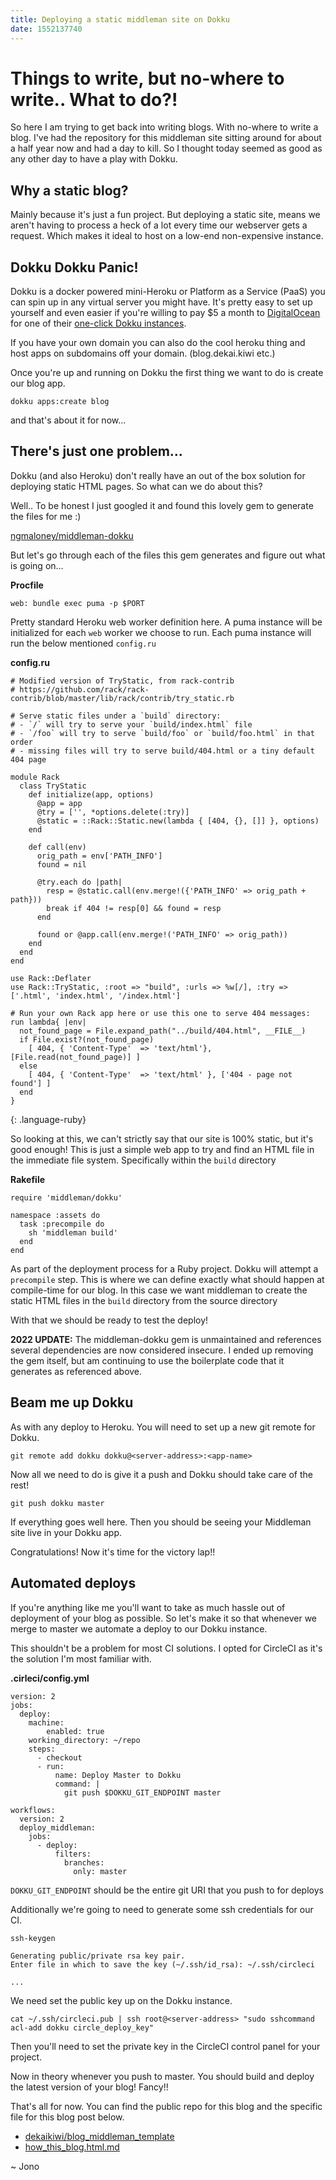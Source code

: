 ```yaml
---
title: Deploying a static middleman site on Dokku
date: 1552137740
---
```


# Things to write, but no-where to write.. What to do?!

So here I am trying to get back into writing blogs. With no-where to write a blog. I've had the repository for this middleman site sitting around for about a half year now and had a day to kill. So I thought today seemed as good as any other day to have a play with Dokku.

## Why a static blog?

Mainly because it's just a fun project. But deploying a static site, means we aren't having to process a heck of a lot every time our webserver gets a request. Which makes it ideal to host on a low-end non-expensive instance.

## Dokku Dokku Panic!

Dokku is a docker powered mini-Heroku or Platform as a Service (PaaS) you can spin up in any virtual server you might have. It's pretty easy to set up yourself and even easier if you're willing to pay $5 a month to [DigitalOcean](https://www.digitalocean.com/) for one of their [one-click Dokku instances](https://www.digitalocean.com/docs/marketplace/dokku/).

If you have your own domain you can also do the cool heroku thing and host apps on subdomains off your domain. (blog.dekai.kiwi etc.)

Once you're up and running on Dokku the first thing we want to do is create our blog app.

```
dokku apps:create blog
```

and that's about it for now...

## There's just one problem...

Dokku (and also Heroku) don't really have an out of the box solution for deploying static HTML pages. So what can we do about this?

Well.. To be honest I just googled it and found this lovely gem to generate the files for me :)

[ngmaloney/middleman-dokku](https://github.com/ngmaloney/middleman-dokku)

But let's go through each of the files this gem generates and figure out what is going on...

**Procfile**

~~~~~~~~
web: bundle exec puma -p $PORT
~~~~~~~~

Pretty standard Heroku web worker definition here. A puma instance will be initialized for each `web` worker we choose to run. Each puma instance will run the below mentioned `config.ru`

**config.ru**

~~~~~~~~
# Modified version of TryStatic, from rack-contrib
# https://github.com/rack/rack-contrib/blob/master/lib/rack/contrib/try_static.rb

# Serve static files under a `build` directory:
# - `/` will try to serve your `build/index.html` file
# - `/foo` will try to serve `build/foo` or `build/foo.html` in that order
# - missing files will try to serve build/404.html or a tiny default 404 page

module Rack
  class TryStatic
    def initialize(app, options)
      @app = app
      @try = ['', *options.delete(:try)]
      @static = ::Rack::Static.new(lambda { [404, {}, []] }, options)
    end

    def call(env)
      orig_path = env['PATH_INFO']
      found = nil

      @try.each do |path|
        resp = @static.call(env.merge!({'PATH_INFO' => orig_path + path}))
        break if 404 != resp[0] && found = resp
      end

      found or @app.call(env.merge!('PATH_INFO' => orig_path))
    end
  end
end

use Rack::Deflater
use Rack::TryStatic, :root => "build", :urls => %w[/], :try => ['.html', 'index.html', '/index.html']

# Run your own Rack app here or use this one to serve 404 messages:
run lambda{ |env|
  not_found_page = File.expand_path("../build/404.html", __FILE__)
  if File.exist?(not_found_page)
    [ 404, { 'Content-Type'  => 'text/html'}, [File.read(not_found_page)] ]
  else
    [ 404, { 'Content-Type'  => 'text/html' }, ['404 - page not found'] ]
  end
}
~~~~~~~~
{: .language-ruby}

So looking at this, we can't strictly say that our site is 100% static, but it's good enough! This is just a simple web app to try and find an HTML file in the immediate file system. Specifically within the `build` directory

**Rakefile**

~~~~~
require 'middleman/dokku'

namespace :assets do
  task :precompile do
    sh 'middleman build'
  end
end

~~~~~

As part of the deployment process for a Ruby project. Dokku will attempt a `precompile` step. This is where we can define exactly what should happen at compile-time for our blog. In this case we want middleman to create the static HTML files in the `build` directory from the source directory

With that we should be ready to test the deploy!

**2022 UPDATE:** The middleman-dokku gem is unmaintained and references several dependencies are now considered insecure. I ended up removing the gem itself, but am continuing to use the boilerplate code that it generates as referenced above.

## Beam me up Dokku

As with any deploy to Heroku. You will need to set up a new git remote for Dokku.

```
git remote add dokku dokku@<server-address>:<app-name>
```

Now all we need to do is give it a push and Dokku should take care of the rest!

```
git push dokku master
```

If everything goes well here. Then you should be seeing your Middleman site live in your Dokku app.

Congratulations! Now it's time for the victory lap!!

## Automated deploys

If you're anything like me you'll want to take as much hassle out of deployment of your blog as possible. So let's make it so that whenever we merge to master we automate a deploy to our Dokku instance.

This shouldn't be a problem for most CI solutions. I opted for CircleCI as it's the solution I'm most familiar with.

**.cirleci/config.yml**

~~~
version: 2
jobs:
  deploy:
    machine:
        enabled: true
    working_directory: ~/repo
    steps:
      - checkout
      - run:
          name: Deploy Master to Dokku
          command: |
            git push $DOKKU_GIT_ENDPOINT master

workflows:
  version: 2
  deploy_middleman:
    jobs:
      - deploy:
          filters:
            branches:
              only: master

~~~

`DOKKU_GIT_ENDPOINT` should be the entire git URI that you push to for deploys

Additionally we're going to need to generate some ssh credentials for our CI.

~~~
ssh-keygen

Generating public/private rsa key pair.
Enter file in which to save the key (~/.ssh/id_rsa): ~/.ssh/circleci

...
~~~

We need set the public key up on the Dokku instance.

```
cat ~/.ssh/circleci.pub | ssh root@<server-address> "sudo sshcommand acl-add dokku circle_deploy_key"
```

Then you'll need to set the private key in the CircleCI control panel for your project.

Now in theory whenever you push to master. You should build and deploy the latest version of your blog! Fancy!!

That's all for now. You can find the public repo for this blog and the specific file for this blog post below.

- [dekaikiwi/blog_middleman_template](https://github.com/dekaikiwi/blog_middleman_template)
- [how_this_blog.html.md](https://github.com/dekaikiwi/blog_middleman_template/blob/master/source/blog/how_this_blog.html.md)

~ Jono
